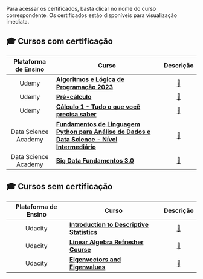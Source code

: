 Para acessar os certificados, basta clicar no nome do curso correspondente. Os certificados estão disponíveis para visualização imediata.

## 🎓 Cursos com certificação

| Plataforma de Ensino |                   Curso                        | Descrição |
| :-------------------:| ---------------------------------------------- | :--------:| 
|     Udemy            | [**Algoritmos e Lógica de Programação 2023**](https://github.com/leticiadluz/Certificados/blob/main/Certificados/Udemy%20-%20Algoritmos%20e%20L%C3%B3gica%20de%20Programa%C3%A7%C3%A3o%202023.pdf) | [📝][1] |
|     Udemy            | [**Pré-cálculo**](https://github.com/leticiadluz/Certificados/blob/main/Certificados/Udemy%20-%20Pr%C3%A9-c%C3%A1lculo.pdf)|[📝][2]| 
|     Udemy            | [**Cálculo 1 - Tudo o que você precisa saber**](https://github.com/leticiadluz/Certificados/blob/main/Certificados/Udemy%20-%20C%C3%A1lculo%201%20-%20Tudo%20o%20que%20voc%C3%AA%20precisa%20saber.pdf)|[📝][3]| 
|     Data Science Academy          | [**Fundamentos de Linguagem Python para Análise de Dados e Data Science - Nível Intermediário**](https://github.com/leticiadluz/Certificados/blob/main/Certificados/certificate-fundamentos-de-linguagem-python-para-analise-de-dados-e-data-science-6462a77c2c9340d87a071e3a.pdf)|[📝][7]| 
|     Data Science Academy          | [**Big Data Fundamentos 3.0**](https://github.com/leticiadluz/Certificados/blob/main/Certificados/certificate-big-data-fundamentos-30-60ec7800e32fc38b555ace1e.pdf)|[📝][7]| 


## 🎓 Cursos sem certificação

| Plataforma de Ensino |                   Curso                        | Descrição |
| :------------------: | ---------------------------------------------- |:--------: | 
|      Udacity         | [**Introduction to Descriptive Statistics**](https://github.com/leticiadluz/Certificados/blob/main/Certificados/Udacity-Introduction%20to%20Descriptive%20Statistics.jpg)|[📝][4]| 
|      Udacity         | [**Linear Algebra Refresher Course**](https://github.com/leticiadluz/Certificados/blob/main/Certificados/Udacity-Linear%20Algebra%20Refresher%20Course.jpg)|[📝][5]|
|      Udacity         | [**Eigenvectors and Eigenvalues**](https://github.com/leticiadluz/Certificados/blob/main/Certificados/Udacity-Eigenvectors%20and%20Eigenvalues.jpg)|[📝][6]|

<!-- -=- # --- REFERÊNCIAS --- # -=- -->
[1]:https://github.com/leticiadluz/Certificados/blob/main/Certificados/Algoritmos%20e%20L%C3%B3gica%20de%20Programa%C3%A7%C3%A3o%202023%20-%20O%20Curso%20COMPLETO
[2]:https://github.com/leticiadluz/Certificados/blob/main/Certificados/Pr%C3%A9-c%C3%A1lculo
[3]:https://github.com/leticiadluz/Certificados/blob/main/Certificados/C%C3%A1lculo%201%20-%20Tudo%20o%20que%20voc%C3%AA%20precisa%20saber.
[4]:https://github.com/leticiadluz/Certificados/blob/main/Certificados/Introduction%20to%20Descriptive%20Statistics
[5]: https://github.com/leticiadluz/Certificados/blob/main/Certificados/Linear%20Algebra%20Refresher%20Course
[6]:https://github.com/leticiadluz/Certificados/blob/main/Certificados/Eigenvectors%20and%20Eigenvalues
[7]:https://github.com/leticiadluz/Certificados/blob/main/Certificados/Fundamentos%20do%20Big%20Data
